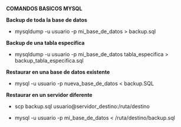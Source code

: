 **COMANDOS BASICOS MYSQL**

**Backup de toda la base de datos**

- mysqldump -u usuario -p mi_base_de_datos > backup.sql

**Backup de una tabla específica**

- mysqldump -u usuario -p mi_base_de_datos tabla_especifica > backup_tabla_especifica.sql

**Restaurar en una base de datos existente**

- mysql -u usuario -p nueva_base_de_datos < backup.SQL

**Restaurar en un servidor diferente**

- scp backup.sql usuario@servidor_destino:/ruta/destino

- mysql -u usuario -p mi_base_de_datos < /ruta/destino/backup.sql

